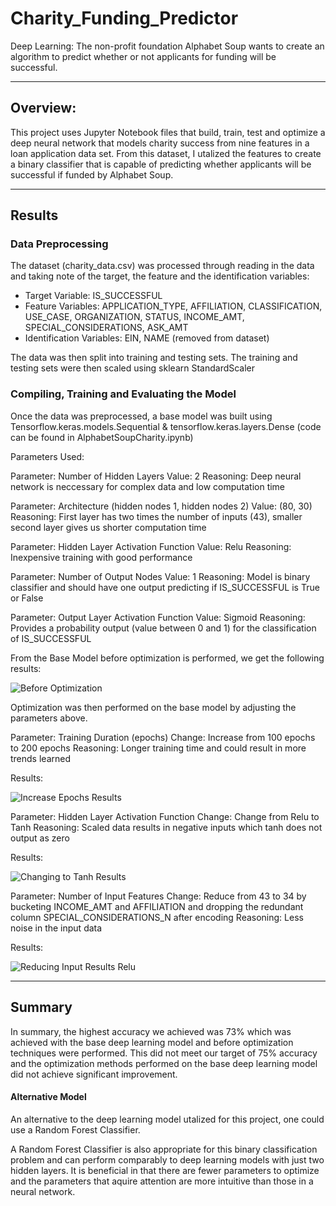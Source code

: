 # Charity_Funding_Predictor
Deep Learning: The non-profit foundation Alphabet Soup wants to create an algorithm to predict whether or not applicants for funding will be successful. 

_______________________________________________________________________________________________________________________________________________________

## Overview:

This project uses Jupyter Notebook files that build, train, test and optimize a deep neural network that models charity success from nine features in a loan application data set.  From this dataset, I utalized the features to create a binary classifier that is capable of predicting whether applicants will be successful if funded by Alphabet Soup.

__________________________________________________________________________________________________________________________________________________________

## Results

### Data Preprocessing

The dataset (charity_data.csv) was processed through reading in the data and taking note of the target, the feature and the identification variables:

- Target Variable:  IS_SUCCESSFUL
- Feature Variables: APPLICATION_TYPE, AFFILIATION, CLASSIFICATION, USE_CASE, ORGANIZATION, STATUS, INCOME_AMT, SPECIAL_CONSIDERATIONS, ASK_AMT
- Identification Variables: EIN, NAME (removed from dataset)

The data was then split into training and testing sets.  The training and testing sets were then scaled using sklearn StandardScaler

### Compiling, Training and Evaluating the Model

Once the data was preprocessed, a base model was built using Tensorflow.keras.models.Sequential & tensorflow.keras.layers.Dense (code can be found in AlphabetSoupCharity.ipynb)

Parameters Used:

Parameter: Number of Hidden Layers
Value: 2
Reasoning: Deep neural network is neccessary for complex data and low computation time

Parameter: Architecture (hidden nodes 1, hidden nodes 2)
Value: (80, 30)
Reasoning: First layer has two times the number of inputs (43), smaller second layer gives us shorter computation time

Parameter: Hidden Layer Activation Function
Value: Relu
Reasoning: Inexpensive training with good performance

Parameter: Number of Output Nodes
Value: 1
Reasoning: Model is binary classifier and should have one output predicting if IS_SUCCESSFUL is True or False

Parameter: Output Layer Activation Function
Value: Sigmoid
Reasoning: Provides a probability output (value between 0 and 1) for the classification of IS_SUCCESSFUL

From the Base Model before optimization is performed, we get the following results:

![Before Optimization](https://user-images.githubusercontent.com/82673788/137605023-9c944f10-4e4a-4ddd-8ab9-7bb51eb7e14b.PNG)


Optimization was then performed on the base model by adjusting the parameters above.

Parameter: Training Duration (epochs)
Change: Increase from 100 epochs to 200 epochs
Reasoning: Longer training time and could result in more trends learned

Results:

![Increase Epochs Results](https://user-images.githubusercontent.com/82673788/137605092-a250db03-5cdf-4704-91fb-4513daf64881.PNG)


Parameter: Hidden Layer Activation Function
Change: Change from Relu to Tanh
Reasoning: Scaled data results in negative inputs which tanh does not output as zero

Results:

![Changing to Tanh Results](https://user-images.githubusercontent.com/82673788/137605160-c1c0fe33-d153-4fad-ba40-d21951e7db76.PNG)

Parameter: Number of Input Features
Change: Reduce from 43 to 34 by bucketing INCOME_AMT and AFFILIATION and dropping the redundant column SPECIAL_CONSIDERATIONS_N after encoding
Reasoning: Less noise in the input data

Results:

![Reducing Input Results Relu](https://user-images.githubusercontent.com/82673788/137605215-ed3a98b4-950e-4ab0-9ad1-08ae0c41af30.PNG)

________________________________________________________________________________________________________________________________________________________________________

## Summary

In summary, the highest accuracy we achieved was 73% which was achieved with the base deep learning model and before optimization techniques were performed.  This did not meet our target of 75% accuracy and the optimization methods performed on the base deep learning model did not achieve significant improvement.

#### Alternative Model

An alternative to the deep learning model utalized for this project, one could use a Random Forest Classifier.  

A Random Forest Classifier is also appropriate for this binary classification problem and can perform comparably to deep learning models with just two hidden layers.  It is beneficial in that there are fewer parameters to optimize and the parameters that aquire attention are more intuitive than those in a neural network.
